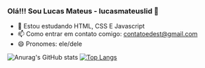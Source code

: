 ### Olá!!! Sou Lucas Mateus - lucasmateuslid 👋

<!--
Here are some ideas to get you started:

- 🔭 I’m currently working on ...
- 🌱 I’m currently learning ...
- 👯 I’m looking to collaborate on ...
- 🤔 I’m looking for help with ...
- 💬 Ask me about ...
- 📫 How to reach me: ...
- 😄 Pronouns: ...
- ⚡ Fun fact: ...
-->
- 🌱 Estou estudando HTML, CSS E Javascript
- 📫 Como entrar em contato comigo: contatoedest@gmail.com
- 😄 Pronomes: ele/dele

![Anurag's GitHub stats](https://github-readme-stats.vercel.app/api?username=lucasmateuslid&show_icons=true&theme=tokyonight)
[![Top Langs](https://github-readme-stats.vercel.app/api/top-langs/?username=lucasmateuslid&layout=compact&theme=tokyonight)](https://github.com/anuraghazra/github-readme-stats)




